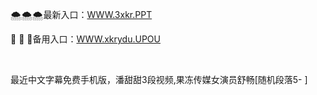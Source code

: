 <p>
	🌨🌨🌨最新入口：<a href="http://www.baidu.com/link?url=6MA2SWnO3Raqke39an_0PUxosM6ZrUGzi1BN9tNnlPW&wd">WWW.3xkr.PPT</a> 
	<p>
		🛫
🛫
🛫备用入口：<a href="http://www.baidu.com/link?url=6MA2SWnO3Raqke39an_0PUxosM6ZrUGzi1BN9tNnlPW&wd">WWW.xkrydu.UPOU</a> 
	</p>
	<p>
		<br />
	</p>
	<p>
		最近中文字幕免费手机版，潘甜甜3段视频,果冻传媒女演员舒畅[随机段落5-
]
	</p>
